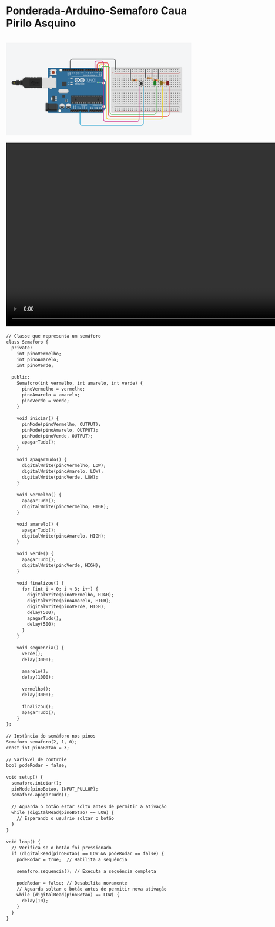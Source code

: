# Ponderada-Arduino-Semaforo Caua Pirilo Asquino

<div align="center">
      <small><strong style="font-size: 12px;"></strong></small><br>
      <img src="./Arduino.PNG"/><br>
      <small style="margin-top: 4px; font-size: 10px;"></small><br>
</div>

<div align="center">
  <!-- Use relative path so the video works on GitHub Pages and local file:// previews -->
  <video src="./videoArduino.mp4" controls width="1000">
    Seu navegador não suporta vídeos. Você pode baixar ou abrir o arquivo diretamente: <a href="./videoArduino.mp4">Abrir vídeo</a>
  </video>
</div>

```
// Classe que representa um semáforo
class Semaforo {
  private:
    int pinoVermelho;
    int pinoAmarelo;
    int pinoVerde;

  public:
    Semaforo(int vermelho, int amarelo, int verde) {
      pinoVermelho = vermelho;
      pinoAmarelo = amarelo;
      pinoVerde = verde;
    }

    void iniciar() {
      pinMode(pinoVermelho, OUTPUT);
      pinMode(pinoAmarelo, OUTPUT);
      pinMode(pinoVerde, OUTPUT);
      apagarTudo();
    }

    void apagarTudo() {
      digitalWrite(pinoVermelho, LOW);
      digitalWrite(pinoAmarelo, LOW);
      digitalWrite(pinoVerde, LOW);
    }

    void vermelho() {
      apagarTudo();
      digitalWrite(pinoVermelho, HIGH);
    }

    void amarelo() {
      apagarTudo();
      digitalWrite(pinoAmarelo, HIGH);
    }

    void verde() {
      apagarTudo();
      digitalWrite(pinoVerde, HIGH);
    }

    void finalizou() {
      for (int i = 0; i < 3; i++) {
        digitalWrite(pinoVermelho, HIGH);
        digitalWrite(pinoAmarelo, HIGH);
        digitalWrite(pinoVerde, HIGH);
        delay(500);
        apagarTudo();
        delay(500);
      }
    }

    void sequencia() {
      verde();
      delay(3000);

      amarelo();
      delay(1000);

      vermelho();
      delay(3000);

      finalizou();
      apagarTudo();
    }
};

// Instância do semáforo nos pinos
Semaforo semaforo(2, 1, 0);
const int pinoBotao = 3;

// Variável de controle
bool podeRodar = false;

void setup() {
  semaforo.iniciar();
  pinMode(pinoBotao, INPUT_PULLUP);
  semaforo.apagarTudo();

  // Aguarda o botão estar solto antes de permitir a ativação
  while (digitalRead(pinoBotao) == LOW) {
    // Esperando o usuário soltar o botão
  }
}

void loop() {
  // Verifica se o botão foi pressionado
  if (digitalRead(pinoBotao) == LOW && podeRodar == false) {
    podeRodar = true;  // Habilita a sequência

    semaforo.sequencia(); // Executa a sequência completa

    podeRodar = false; // Desabilita novamente
    // Aguarda soltar o botão antes de permitir nova ativação
    while (digitalRead(pinoBotao) == LOW) {
      delay(10);
    }
  }
}

```

